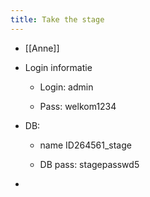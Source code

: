 ```yaml
---
title: Take the stage 
---
```


- [[Anne]]

- Login informatie
	 - Login: admin

	 - Pass: welkom1234

- DB: 
	 - name ID264561_stage

	 - DB pass: stagepasswd5

- 
